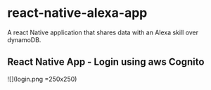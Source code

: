# react-native-alexa-app
A react Native application that shares data with an Alexa skill over dynamoDB.

## React Native App - Login using aws Cognito
![](login.png =250x250)
